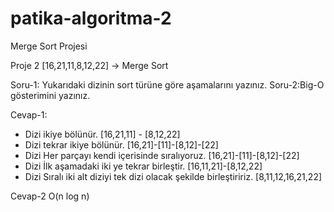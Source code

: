 ﻿# patika-algoritma-2

Merge Sort Projesi

Proje 2
[16,21,11,8,12,22] -> Merge Sort

Soru-1: Yukarıdaki dizinin sort türüne göre aşamalarını yazınız.
Soru-2:Big-O gösterimini yazınız.

Cevap-1:
 *  Dizi ikiye bölünür.  [16,21,11] - [8,12,22] 
 *  Dizi tekrar ikiye bölünür. [16,21]-[11]-[8,12]-[22] 
 * Dizi  Her parçayı kendi içerisinde sıralıyoruz.  [16,21]-[11]-[8,12]-[22] 
 * Dizi İlk aşamadaki iki ye tekrar birleştir. [16,11,21]-[8,12,22]
 * Dizi Sıralı iki alt diziyi tek dizi olacak şekilde birleştiririz. [8,11,12,16,21,22]


Cevap-2  O(n log n) 
